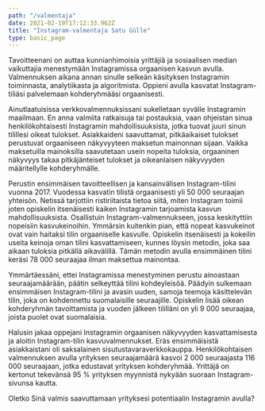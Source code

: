 ```yaml
---
path: "/valmentaja"
date: 2021-02-19T17:12:33.962Z
title: "Instagram-valmentaja Satu Gülle"
type: basic_page
---
```


Tavoitteenani on auttaa kunnianhimoisia yrittäjiä ja sosiaalisen median vaikuttajia menestymään Instagramissa orgaanisen kasvun avulla. Valmennuksen aikana annan sinulle selkeän käsityksen Instagramin toiminnasta, analytiikasta ja algoritmista. Oppieni avulla kasvatat Instagram-tiliäsi palvelemaan kohderyhmääsi orgaanisesti.

Ainutlaatuisissa verkkovalmennuksissani sukelletaan syvälle Instagramin maailmaan. En anna valmiita ratkaisuja tai postauksia, vaan ohjeistan sinua henkilökohtaisesti Instagramin mahdollisuuksista, jotka tuovat juuri sinun tilillesi oikeat tulokset. Asiakkaideni saavuttamat, pitkäaikaiset tulokset perustuvat orgaaniseen näkyvyyteen maksetun mainonnan sijaan. Vaikka maksetuilla mainoksilla saavutetaan usein nopeita tuloksia, orgaaninen näkyvyys takaa pitkäjänteiset tulokset ja oikeanlaisen näkyvyyden määritellylle kohderyhmälle.

Perustin ensimmäisen tavoitteellisen ja kansainvälisen Instagram-tilini vuonna 2017. Vuodessa kasvatin tilistä orgaanisesti yli 50 000 seuraajan yhteisön. Netissä tarjottiin ristiriitaista tietoa siitä, miten Instagram toimii joten opiskelin itsenäisesti kaiken Instagramin tarjoamista kasvun mahdollisuuksista. Osallistuin Instagram-valmennukseen, jossa keskityttiin nopeisiin kasvukeinoihin. Ymmärsin kuitenkin pian, että nopeat kasvukeinot ovat vain haitaksi tilin orgaaniselle kasvulle. Opiskelin itsenäisesti ja kokeilin useita keinoja oman tilini kasvattamiseen, kunnes löysin metodin, joka saa aikaan tuloksia pitkällä aikavälillä. Tämän metodin avulla ensimmäinen tilini keräsi 78 000 seuraajaa ilman maksettua mainontaa.

Ymmärtäessäni, ettei Instagramissa menestyminen perustu ainoastaan seuraajamäärään, päätin selkeyttää tilini kohdeyleisöä. Päädyin sulkemaan ensimmäisen Instagram-tilini ja avasin uuden, samoja teemoja käsittelevän tilin, joka on kohdennettu suomalaisille seuraajille. Opiskelin lisää oikean kohderyhmän tavoittamista ja vuoden jälkeen tililläni on yli 9 000 seuraajaa, joista puolet ovat suomalaisia.

Halusin jakaa oppejani Instagramin orgaanisen näkyvyyden kasvattamisesta ja aloitin Instagram-tilin kasvuvalmennukset. Eräs ensimmäisistä asiakkaistani oli saksalainen sisutustavaraverkkokauppa. Henkilökohtaisen valmennuksen avulla yrityksen seuraajamäärä kasvoi 2 000 seuraajasta 116 000 seuraajaan, jotka edustavat yrityksen kohderyhmää. Yrittäjä on kertonut tekevänsä 95 % yrityksen myynnistä nykyään suoraan Instagram-sivunsa kautta.

Oletko Sinä valmis saavuttamaan yrityksesi potentiaalin Instagramin avulla?
